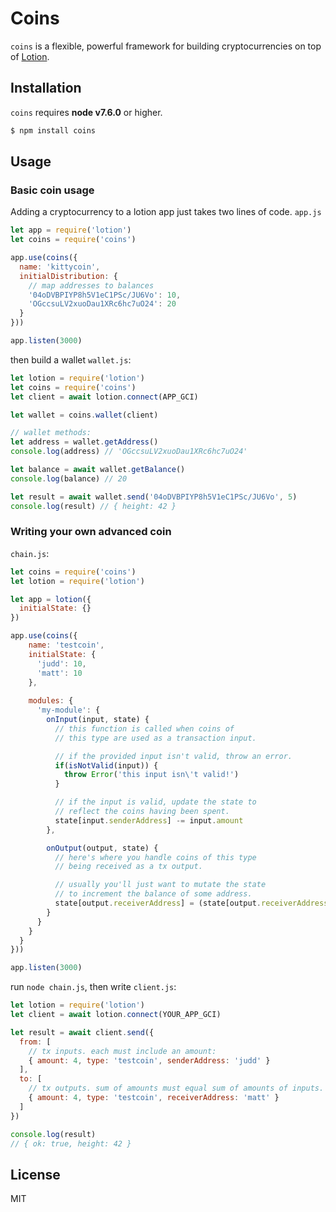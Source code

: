 # Coins

`coins` is a flexible, powerful framework for building cryptocurrencies on top of [Lotion](https://github.com/keppel/lotion).

## Installation

`coins` requires __node v7.6.0__ or higher.

```bash
$ npm install coins
```

## Usage

### Basic coin usage
Adding a cryptocurrency to a lotion app just takes two lines of code.
`app.js`
```js
let app = require('lotion')
let coins = require('coins')

app.use(coins({
  name: 'kittycoin',
  initialDistribution: {
    // map addresses to balances
    '04oDVBPIYP8h5V1eC1PSc/JU6Vo': 10,
    'OGccsuLV2xuoDau1XRc6hc7uO24': 20
  }
}))

app.listen(3000)
```

then build a wallet
`wallet.js`:
```js
let lotion = require('lotion')
let coins = require('coins')
let client = await lotion.connect(APP_GCI)

let wallet = coins.wallet(client)

// wallet methods:
let address = wallet.getAddress()
console.log(address) // 'OGccsuLV2xuoDau1XRc6hc7uO24'

let balance = await wallet.getBalance()
console.log(balance) // 20

let result = await wallet.send('04oDVBPIYP8h5V1eC1PSc/JU6Vo', 5)
console.log(result) // { height: 42 }
```


### Writing your own advanced coin

`chain.js`:
```js
let coins = require('coins')
let lotion = require('lotion')

let app = lotion({
  initialState: {}
})

app.use(coins({
    name: 'testcoin',
    initialState: {
      'judd': 10,
      'matt': 10
    },
    
    modules: { 
      'my-module': {
        onInput(input, state) {
          // this function is called when coins of
          // this type are used as a transaction input.

          // if the provided input isn't valid, throw an error.
          if(isNotValid(input)) {
            throw Error('this input isn\'t valid!')
          }

          // if the input is valid, update the state to
          // reflect the coins having been spent.
          state[input.senderAddress] -= input.amount
        },

        onOutput(output, state) {
          // here's where you handle coins of this type 
          // being received as a tx output.

          // usually you'll just want to mutate the state
          // to increment the balance of some address.
          state[output.receiverAddress] = (state[output.receiverAddress] || 0) + output.amount
        }
      }
    }
  } 
}))

app.listen(3000)
```

run `node chain.js`, then write
`client.js`:
```js
let lotion = require('lotion')
let client = await lotion.connect(YOUR_APP_GCI)

let result = await client.send({
  from: [
    // tx inputs. each must include an amount:
    { amount: 4, type: 'testcoin', senderAddress: 'judd' }
  ],
  to: [
    // tx outputs. sum of amounts must equal sum of amounts of inputs.
    { amount: 4, type: 'testcoin', receiverAddress: 'matt' }
  ]
})

console.log(result)
// { ok: true, height: 42 }

```
## License

MIT


